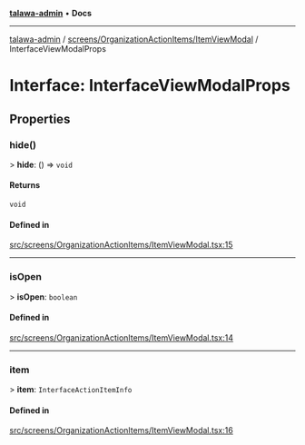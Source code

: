 [**talawa-admin**](../../../../README.md) • **Docs**

***

[talawa-admin](../../../../modules.md) / [screens/OrganizationActionItems/ItemViewModal](../README.md) / InterfaceViewModalProps

# Interface: InterfaceViewModalProps

## Properties

### hide()

\> **hide**: () =\> `void`

#### Returns

`void`

#### Defined in

[src/screens/OrganizationActionItems/ItemViewModal.tsx:15](https://github.com/PalisadoesFoundation/talawa-admin/blob/84f5af8b3720f5b290ac28bcfd7071c13e1f93aa/src/screens/OrganizationActionItems/ItemViewModal.tsx#L15)

***

### isOpen

\> **isOpen**: `boolean`

#### Defined in

[src/screens/OrganizationActionItems/ItemViewModal.tsx:14](https://github.com/PalisadoesFoundation/talawa-admin/blob/84f5af8b3720f5b290ac28bcfd7071c13e1f93aa/src/screens/OrganizationActionItems/ItemViewModal.tsx#L14)

***

### item

\> **item**: `InterfaceActionItemInfo`

#### Defined in

[src/screens/OrganizationActionItems/ItemViewModal.tsx:16](https://github.com/PalisadoesFoundation/talawa-admin/blob/84f5af8b3720f5b290ac28bcfd7071c13e1f93aa/src/screens/OrganizationActionItems/ItemViewModal.tsx#L16)
